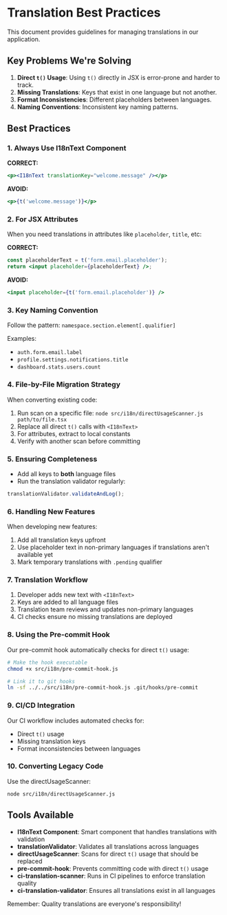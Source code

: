 
# Translation Best Practices

This document provides guidelines for managing translations in our application.

## Key Problems We're Solving

1. **Direct `t()` Usage**: Using `t()` directly in JSX is error-prone and harder to track.
2. **Missing Translations**: Keys that exist in one language but not another.
3. **Format Inconsistencies**: Different placeholders between languages.
4. **Naming Conventions**: Inconsistent key naming patterns.

## Best Practices

### 1. Always Use I18nText Component

**CORRECT:**
```jsx
<p><I18nText translationKey="welcome.message" /></p>
```

**AVOID:**
```jsx
<p>{t('welcome.message')}</p>
```

### 2. For JSX Attributes

When you need translations in attributes like `placeholder`, `title`, etc:

**CORRECT:**
```jsx
const placeholderText = t('form.email.placeholder');
return <input placeholder={placeholderText} />;
```

**AVOID:**
```jsx
<input placeholder={t('form.email.placeholder')} />
```

### 3. Key Naming Convention

Follow the pattern: `namespace.section.element[.qualifier]`

Examples:
- `auth.form.email.label`
- `profile.settings.notifications.title`
- `dashboard.stats.users.count`

### 4. File-by-File Migration Strategy

When converting existing code:
1. Run scan on a specific file: `node src/i18n/directUsageScanner.js path/to/file.tsx`
2. Replace all direct `t()` calls with `<I18nText>`
3. For attributes, extract to local constants
4. Verify with another scan before committing

### 5. Ensuring Completeness

- Add all keys to **both** language files
- Run the translation validator regularly:
```js
translationValidator.validateAndLog();
```

### 6. Handling New Features

When developing new features:
1. Add all translation keys upfront
2. Use placeholder text in non-primary languages if translations aren't available yet
3. Mark temporary translations with `.pending` qualifier

### 7. Translation Workflow

1. Developer adds new text with `<I18nText>`
2. Keys are added to all language files
3. Translation team reviews and updates non-primary languages
4. CI checks ensure no missing translations are deployed

### 8. Using the Pre-commit Hook

Our pre-commit hook automatically checks for direct `t()` usage:

```bash
# Make the hook executable
chmod +x src/i18n/pre-commit-hook.js

# Link it to git hooks
ln -sf ../../src/i18n/pre-commit-hook.js .git/hooks/pre-commit
```

### 9. CI/CD Integration

Our CI workflow includes automated checks for:
- Direct `t()` usage
- Missing translation keys
- Format inconsistencies between languages

### 10. Converting Legacy Code

Use the directUsageScanner:
```
node src/i18n/directUsageScanner.js
```

## Tools Available

- **I18nText Component**: Smart component that handles translations with validation
- **translationValidator**: Validates all translations across languages
- **directUsageScanner**: Scans for direct `t()` usage that should be replaced
- **pre-commit-hook**: Prevents committing code with direct `t()` usage
- **ci-translation-scanner**: Runs in CI pipelines to enforce translation quality
- **ci-translation-validator**: Ensures all translations exist in all languages

Remember: Quality translations are everyone's responsibility!
